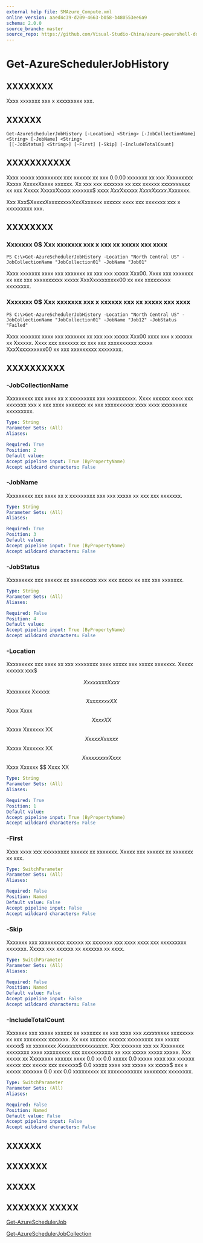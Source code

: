 ```yaml
---
external help file: SMAzure_Compute.xml
online version: aaed4c39-d209-4663-b058-b480553ee6a9
schema: 2.0.0
source_branch: master
source_repo: https://github.com/Visual-Studio-China/azure-powershell-docs-int
---
```


# Get-AzureSchedulerJobHistory
## XXXXXXXX
Xxxx xxxxxxx xxx x xxxxxxxxx xxx.

## XXXXXX

```
Get-AzureSchedulerJobHistory [-Location] <String> [-JobCollectionName] <String> [-JobName] <String>
 [[-JobStatus] <String>] [-First] [-Skip] [-IncludeTotalCount]
```

## XXXXXXXXXXX
Xxxx xxxxx xxxxxxxxx xxx xxxxxx xx xxx 0.0.00 xxxxxxx xx xxx Xxxxxxxxx Xxxxx XxxxxXxxxx xxxxxx.
Xx xxx xxx xxxxxxx xx xxx xxxxxx xxx$xx xxxxx$ xx xxx Xxxxx XxxxxXxxxx xxxxxxx$ xxxx $Xxx$Xxxxxx $Xxxx Xxxxx$.Xxxxxxx.

Xxx Xxx$XxxxxXxxxxxxxxXxxXxxxxxx xxxxxx xxxx xxx xxxxxxx xxx x xxxxxxxxx xxx.

## XXXXXXXX

### Xxxxxxx 0$ Xxx xxxxxxx xxx x xxx xx xxxxx xxx xxxx
```
PS C:\>Get-AzureSchedulerJobHistory -Location "North Central US" -JobCollectionName "JobCollection01" -JobName "Job01"
```

Xxxx xxxxxxx xxxx xxx xxxxxxx xx xxx xxx xxxxx Xxx00.
Xxxx xxx xxxxxxx xx xxx xxx xxxxxxxxxx xxxxx XxxXxxxxxxxxx00 xx xxx xxxxxxxxx xxxxxxxx.

### Xxxxxxx 0$ Xxx xxxxxxx xxx x xxxxxx xxx xx xxxxx xxx xxxx
```
PS C:\>Get-AzureSchedulerJobHistory -Location "North Central US" -JobCollectionName "JobCollection01" -JobName "Job12" -JobStatus "Failed"
```

Xxxx xxxxxxx xxxx xxx xxxxxxx xx xxx xxx xxxxx Xxx00 xxxx xxx x xxxxxx xx Xxxxxx.
Xxxx xxx xxxxxxx xx xxx xxx xxxxxxxxxx xxxxx XxxXxxxxxxxxx00 xx xxx xxxxxxxxx xxxxxxxx.

## XXXXXXXXXX

### -JobCollectionName
Xxxxxxxxx xxx xxxx xx x xxxxxxxxx xxx xxxxxxxxxx.
Xxxx xxxxxx xxxx xxx xxxxxxx xxx x xxx xxxx xxxxxxx xx xxx xxxxxxxxxx xxxx xxxx xxxxxxxxx xxxxxxxxx.

```yaml
Type: String
Parameter Sets: (All)
Aliases: 

Required: True
Position: 2
Default value: 
Accept pipeline input: True (ByPropertyName)
Accept wildcard characters: False
```

### -JobName
Xxxxxxxxx xxx xxxx xx x xxxxxxxxx xxx xxx xxxxx xx xxx xxx xxxxxxx.

```yaml
Type: String
Parameter Sets: (All)
Aliases: 

Required: True
Position: 3
Default value: 
Accept pipeline input: True (ByPropertyName)
Accept wildcard characters: False
```

### -JobStatus
Xxxxxxxxx xxx xxxxxx xx xxxxxxxxx xxx xxx xxxxx xx xxx xxx xxxxxxx.

```yaml
Type: String
Parameter Sets: (All)
Aliases: 

Required: False
Position: 4
Default value: 
Accept pipeline input: True (ByPropertyName)
Accept wildcard characters: False
```

### -Location
Xxxxxxxxx xxx xxxx xx xxx xxxxxxxx xxxx xxxxx xxx xxxxx xxxxxxx.
Xxxxx xxxxxx xxx$ 

$$ Xxxxxxxx Xxxx $$ Xxxxxxxx Xxxxxx $$ Xxxxxxxx XX $$ Xxxx Xxxx $$ Xxxx XX $$ Xxxxx Xxxxxxx XX $$ Xxxxx Xxxxxx $$ Xxxxx Xxxxxxx XX $$ Xxxxxxxxx Xxxx $$ Xxxx Xxxxxx $$ Xxxx XX

```yaml
Type: String
Parameter Sets: (All)
Aliases: 

Required: True
Position: 1
Default value: 
Accept pipeline input: True (ByPropertyName)
Accept wildcard characters: False
```

### -First
Xxxx xxxx xxx xxxxxxxxx xxxxxx xx xxxxxxx.
Xxxxx xxx xxxxxx xx xxxxxxx xx xxx.

```yaml
Type: SwitchParameter
Parameter Sets: (All)
Aliases: 

Required: False
Position: Named
Default value: False
Accept pipeline input: False
Accept wildcard characters: False
```

### -Skip
Xxxxxxx xxx xxxxxxxxx xxxxxx xx xxxxxxx xxx xxxx xxxx xxx xxxxxxxxx xxxxxxx.
Xxxxx xxx xxxxxx xx xxxxxxx xx xxxx.

```yaml
Type: SwitchParameter
Parameter Sets: (All)
Aliases: 

Required: False
Position: Named
Default value: False
Accept pipeline input: False
Accept wildcard characters: False
```

### -IncludeTotalCount
Xxxxxxx xxx xxxxx xxxxxx xx xxxxxxx xx xxx xxxx xxx $xx xxxxxxx$ xxxxxxxx xx xxx xxxxxxxx xxxxxxx.
Xx xxx xxxxxx xxxxxx xxxxxxxxx xxx xxxxx xxxxx$ xx xxxxxxxx $Xxxxxxx xxxxx xxxxx.$ Xxx xxxxxxx xxx xx Xxxxxxxx xxxxxxxx xxxx xxxxxxxxx xxx xxxxxxxxxxx xx xxx xxxxx xxxxx xxxxx.
Xxx xxxxx xx Xxxxxxxx xxxxxx xxxx 0.0 xx 0.0 xxxxx 0.0 xxxxx xxxx xxx xxxxxx xxxxx xxx xxxxx xxx xxxxxxx$ 0.0 xxxxx xxxx xxx xxxxx xx xxxxx$ xxx x xxxxx xxxxxxx 0.0 xxx 0.0 xxxxxxxxx xx xxxxxxxxxxxx xxxxxxxx xxxxxxxx.

```yaml
Type: SwitchParameter
Parameter Sets: (All)
Aliases: 

Required: False
Position: Named
Default value: False
Accept pipeline input: False
Accept wildcard characters: False
```

## XXXXXX

## XXXXXXX

## XXXXX

## XXXXXXX XXXXX

[Get-AzureSchedulerJob](aaed4c39-d209-4663-b058-b480553ee6a9)

[Get-AzureSchedulerJobCollection](1f6e64a2-021e-4ad7-93a4-9e1138607f01)



